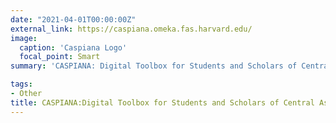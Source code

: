 ```yaml
---
date: "2021-04-01T00:00:00Z"
external_link: https://caspiana.omeka.fas.harvard.edu/
image:
  caption: 'Caspiana Logo'
  focal_point: Smart
summary: 'CASPIANA: Digital Toolbox for Students and Scholars of Central Asia and South Caucasus is a website I created to facilitate research on the fascinating regions spreading east and west of the Caspian Sea. It is developed and hosted by Harvard University’s Davis Center Program on Central Asia. Here you can find links to selected media sources, government portals, legislation databases, statistics, and academic resources to study eight countries: Armenia, Azerbaijan, Georgia, Kazakhstan, Kyrgyzstan, Tajikistan, Turkmenistan and Uzbekistan.'

tags:
- Other
title: CASPIANA:Digital Toolbox for Students and Scholars of Central Asia and South Caucasus
---
```

